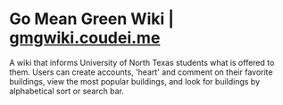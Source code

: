 # Go Mean Green Wiki | [gmgwiki.coudei.me](https://gmgwiki.coudei.me/)

A wiki that informs University of North Texas students what is offered to them. Users can create accounts, 'heart' and comment on their favorite buildings, view the most popular buildings, and look for buildings by alphabetical sort or search bar.
